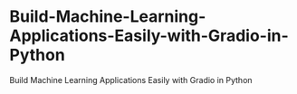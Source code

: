 # Build-Machine-Learning-Applications-Easily-with-Gradio-in-Python
Build Machine Learning Applications Easily with Gradio in Python
